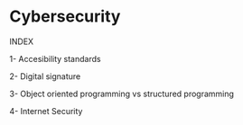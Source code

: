 # Cybersecurity
<p>INDEX</p>
<p>1- Accesibility standards</p> 
<p><span lang="en">2- Digital signature</span></p>
<p><span lang="en">3- Object oriented programming vs structured programming</span></p>
<p><span lang="en">4- Internet Security</span></p>
